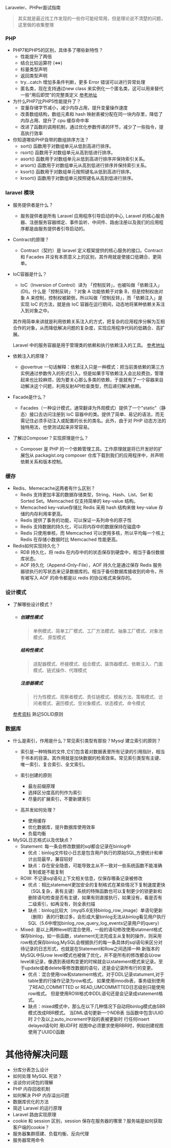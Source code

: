 Laraveler、PHPer面试指南

> 其实就是最近找工作发现的一些你可能经常用，但是理论说不清楚的问题，这里做的收集整理

### PHP
- PHP7和PHP5的区别，具体多了哪些新特性？
    * 性能提升了两倍
    * 结合比较运算符 (<=>)
    * 标量类型声明
    * 返回类型声明
     * try...catch 增加多条件判断，更多 Error 错误可以进行异常处理
     * 匿名类，现在支持通过new class 来实例化一个匿名类，这可以用来替代一些“用后即焚”的完整类定义
  [参考地址](http://php.net/manual/zh/migration70.new-features.php)
- 为什么PHP7比PHP5性能提升了？
    * 变量存储字节减小，减少内存占用，提升变量操作速度
    * 改善数组结构，数组元素和 hash 映射表被分配在同一块内存里，降低了内存占用、提升了 cpu 缓存命中率
    * 改进了函数的调用机制，通过优化参数传递的环节，减少了一些指令，提高执行效率
- 你知道哪些PHP自带的数组排序方法？
    * sort() 函数用于对数组单元从低到高进行排序。
    * rsort() 函数用于对数组单元从高到低进行排序。
    * asort() 函数用于对数组单元从低到高进行排序并保持索引关系。
    * arsort() 函数用于对数组单元从高到低进行排序并保持索引关系。
    * ksort() 函数用于对数组单元按照键名从低到高进行排序。
    * krsort() 函数用于对数组单元按照键名从高到低进行排序。
        
### laravel 模块
- 服务提供者是什么？     
    * 服务提供者是所有 Laravel 应用程序引导启动的中心, Laravel 的核心服务器、注册服务容器绑定、事件监听、中间件、路由注册以及我们的应用程序都是由服务提供者引导启动的。
- Contract的原理？   
     * Contract（契约）是 laravel 定义框架提供的核心服务的接口。Contract 和 Facades 并没有本质意义上的区别，其作用就是使接口低耦合、更简单。
- IoC容器是什么？
    * IoC（Inversion of Control）译为 「控制反转」，也被叫做「依赖注入」(DI)。什么是「控制反转」？对象 A 功能依赖于对象 B，但是控制权由对象 A 来控制，控制权被颠倒，所以叫做「控制反转」，而「依赖注入」是实现 IoC 的方法，就是由 IoC 容器在运行期间，动态地将某种依赖关系注入到对象之中。
   
    其作用简单来讲就是利用依赖关系注入的方式，把复杂的应用程序分解为互相合作的对象，从而降低解决问题的复杂度，实现应用程序代码的低耦合、高扩展。
   
    Laravel 中的服务容器是用于管理类的依赖和执行依赖注入的工具。
    [参考地址](http://www.cnblogs.com/DebugLZQ/archive/2013/06/05/3107957.html) 
    
- 依赖注入的原理？   
     * @overtrue 一句话解释：依赖注入只是一种模式：把当前类依赖的第三方实例通过参数传入的形式引入，但是如果手写依赖注入会比较费劲，管理起来也比较麻烦，因为要关心那么多类的依赖，于是就有了一个容器来自动解决这个问题，利用反射API检查类型，然后递归解决依赖。
  
- Facade是什么？  
    * Facades（一种设计模式，通常翻译为外观模式）提供了一个"static"（静态）接口去访问注册到 IoC 容器中的类。提供了简单、易记的语法，而无需记住必须手动注入或配置的长长的类名。此外，由于对 PHP 动态方法的独特用法，也使测试起来非常容易。
- 了解过Composer？实现原理是什么？
    * Composer 是 PHP 的一个依赖管理工具。工作原理就是将已开发好的扩展包从 packagist.org composer 仓库下载到我们的应用程序中，并声明依赖关系和版本控制。
  
### 缓存
- Redis、Memecache这两者有什么区别？
    * Redis 支持更加丰富的数据存储类型，String、Hash、List、Set 和 Sorted Set。Memcached 仅支持简单的 key-value 结构。
    * Memcached key-value存储比 Redis 采用 hash 结构来做 key-value 存储的内存利用率更高。
    * Redis 提供了事务的功能，可以保证一系列命令的原子性
    * Redis 支持数据的持久化，可以将内存中的数据保持在磁盘中
    * Redis 只使用单核，而 Memcached 可以使用多核，所以平均每一个核上 Redis 在存储小数据时比 Memcached 性能更高。
- Redis如何实现持久化？      
    * RDB 持久化，将 redis 在内存中的的状态保存到硬盘中，相当于备份数据库状态。
    * AOF 持久化（Append-Only-File），AOF 持久化是通过保存 Redis 服务器锁执行的写状态来记录数据库的。相当于备份数据库接收到的命令，所有被写入 AOF 的命令都是以 redis 的协议格式来保存的。
    
### 设计模式
- 了解哪些设计模式？
    *   ##### 创建性模式
       	> 单例模式、简单工厂模式、工厂方法模式、抽象工厂模式、对象池模式、 原型模式
        
        ##### 结构性模式
        > 适配器模式、桥接模式、组合模式、装饰器模式、依赖注入、门面模式、链式操作、代理模式
       
        ##### 注册器模式
       	> 行为性模式、观察者模式、责任链模式、模板方法、策略模式、访问者模式、遍历模式、空对象模式、状态模式、命令模式
       
     [参考资料](http://larabase.com/collection/5/post/143)
     熟记SOLID原则
     
### 数据库
- 什么是索引，作用是什么？常见索引类型有那些？Mysql 建立索引的原则？
    * 索引是一种特殊的文件,它们包含着对数据表里所有记录的引用指针，相当于书本的目录。其作用就是加快数据的检索效率。常见索引类型有主键、唯一索引、复合索引、全文索引。

    * 索引创建的原则
        * 最左前缀原理
        * 选择区分度高的列作为索引
        * 尽量的扩展索引，不要新建索引
    * 高并发如何处理？
        * 使用缓存
        * 优化数据库，提升数据库使用效率
        * 负载均衡
- MySQL日志格式以及优缺点？
  * Statement: 每一条会修改数据的sql都会记录在binlog中
    * 优点：binlog文件较小日志是包含用户执行的原始SQL,方便统计和审计出现最早，兼容较好
    * 缺点：存在安全隐患，可能导致主从不一致对一些系统函数不能准确复制或是不能复制           
  * ROW: 不记录sql语句上下文相关信息，仅保存哪条记录被修改
    * 优点：相比statement更加安全的复制格式在某些情况下复制速度更快（SQL复杂，表有主键）系统的特殊函数也可以复制更少的锁更新和删除语句检查是否有主键，如果有则直接执行，如果没有，看是否有二级索引，如再没有，则全表扫描  
    * 缺点：binlog比较大（myql5.6支持binlog_row_image）单语句更新（删除）表的行数过多，会形成大量binlog无法从binlog看见用户执行SQL（5.6中增加binlog_row_query_log_events记录用户的query）
  * Mixed: 是以上两种level的混合使用，一般的语句修改使用statment格式保存binlog，如一些函数，statement无法完成主从复制的操作，则采用row格式保存binlog,MySQL会根据执行的每一条具体的sql语句来区分对待记录的日志形式，也就是在Statement和Row之间选择一种.新版本的MySQL中队row level模式也被做了优化，并不是所有的修改都会以row level来记录，像遇到表结构变更的时候就会以statement模式来记录。至于update或者delete等修改数据的语句，还是会记录所有行的变更。
    * 优点：混合使用row和statement格式，对于DDL记录statument,对于table里的行操作记录为row格式。 如果使用innodb表，事务级别使用了READ_COMMITTED or READ_UMCOMMITTED日志级别只能使用row格式。 但是使用ROW格式中DDL语句还是会记录成statement格式。
    * 缺点：mixed模式中，那么在以下几种情况下自动将binlog模式由SBR模式改成RBR模式。 当DML语句更新一个NDB表 当函数中包含UUID时 2个及以上auto_increment字段的表被更新时 行任何insert delayed语句时 用UDF时 视图中必须要求使用RBR时，例如创建视图使用了UUID()函数   
    
# 其他待解决问题
   - 分库分表怎么设计
   - 如何处理 MySQL 死锁？
   - 谈谈你对闭包的理解
   - PHP 内存回收机制
   - 如何解决 PHP 内存溢出问题
   - 数据库优化的方法
   - 简述 Laravel 的运行原理
   - Laravel 路由实现原理
   - cookie 和 session 区别，session 保存在服务器的哪里？服务端是如何获取客户端的cookie？
   - 服务器集群搭建、负载均衡、反向代理
   - 服务器常用命令     